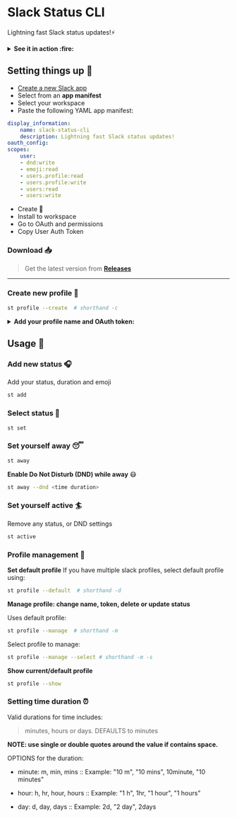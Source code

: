 # Slack Status CLI
Lightning fast Slack status updates!⚡

<details>
<summary><strong>  See it in action :fire: </strong></summary>
<img src="https://user-images.githubusercontent.com/13623913/187346619-213125ef-6ece-4a73-9c8b-5792a240ca7c.gif" width="600" />
</details>


## Setting things up :hammer:
- [Create a new Slack app](https://api.slack.com/apps)
- Select from an **app manifest**
- Select your workspace
- Paste the following YAML app manifest:

```yaml
display_information:
    name: slack-status-cli
    description: Lightning fast Slack status updates!
oauth_config:
scopes:
    user:
    - dnd:write
    - emoji:read
    - users.profile:read
    - users.profile:write
    - users:read
    - users:write
```

- Create :rocket:
- Install to workspace
- Go to OAuth and permissions
- Copy User Auth Token

### Download :inbox_tray:

> Get the latest version from [**Releases**](https://github.com/yankeexe/slack-status-cli/releases)
---
### Create new profile :bear:

```bash
st profile --create  # shorthand -c
```

<details>
<summary><strong>Add your profile name and OAuth token:</strong></summary>
<img width="469" alt="image" src="https://user-images.githubusercontent.com/13623913/187342281-96d95ef2-f69b-4587-83df-034f6e07477d.png">
</details>

## Usage :rainbow:

### Add new status :headphones:

Add your status, duration and emoji

```bash
st add
```


### Select status :eyes:

```bash
st set
```


### Set yourself away :sleeping:

```bash
st away
```

**Enable Do Not Disturb (DND) while away** :mask:

```bash
st away --dnd <time duration>
```

### Set yourself active :surfer:

Remove any status, or DND settings

```bash
st active
```

### Profile management :wrench:

**Set default profile**
If you have multiple slack profiles, select default profile using:

```bash
st profile --default  # shorthand -d
```

**Manage profile: change name, token, delete or update status**

Uses default profile:

```bash
st profile --manage  # shorthand -m
```

Select profile to manage:

```bash
st profile --manage --select # shorthand -m -s
```

**Show current/default profile**

```bash
st profile --show
```

### Setting time duration :alarm_clock:

Valid durations for time includes:
> minutes, hours or days.
DEFAULTS to minutes

**NOTE: use single or double quotes around the value if contains space.**

OPTIONS for the duration:

- minute: m, min, mins       :: Example: "10 m", "10 mins", 10minute, "10 minutes"

- hour:   h, hr, hour, hours :: Example: "1 h", 1hr, "1 hour", "1 hours"

- day:    d, day, days       :: Example: 2d, "2 day", 2days
